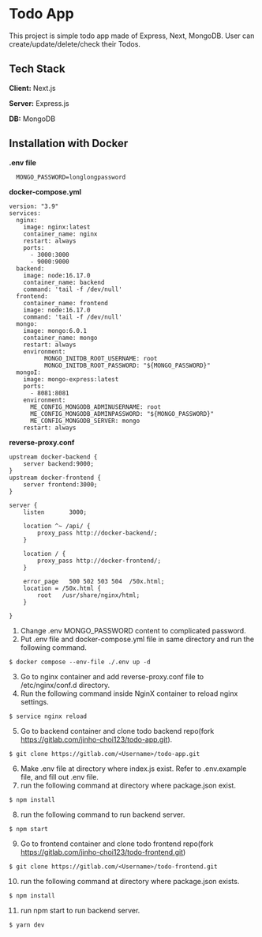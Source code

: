 
# Todo App

This project is simple todo app made of Express, Next, MongoDB. User can create/update/delete/check their Todos.




## Tech Stack

**Client:** Next.js

**Server:** Express.js

**DB:** MongoDB



## Installation with Docker

**.env file**
```dotenv
  MONGO_PASSWORD=longlongpassword
```

**docker-compose.yml**
```
version: "3.9"
services:
  nginx:
    image: nginx:latest
    container_name: nginx
    restart: always
    ports:
      - 3000:3000
      - 9000:9000
  backend:
    image: node:16.17.0
    container_name: backend
    command: 'tail -f /dev/null'
  frontend:
    container_name: frontend
    image: node:16.17.0
    command: 'tail -f /dev/null'
  mongo:
    image: mongo:6.0.1
    container_name: mongo
    restart: always
    environment:
          MONGO_INITDB_ROOT_USERNAME: root
          MONGO_INITDB_ROOT_PASSWORD: "${MONGO_PASSWORD}"
  mongoI:
    image: mongo-express:latest
    ports: 
      - 8081:8081
    environment:
      ME_CONFIG_MONGODB_ADMINUSERNAME: root
      ME_CONFIG_MONGODB_ADMINPASSWORD: "${MONGO_PASSWORD}"
      ME_CONFIG_MONGODB_SERVER: mongo
    restart: always
```
**reverse-proxy.conf**
```
upstream docker-backend {
    server backend:9000;
}
upstream docker-frontend {
    server frontend:3000;
}

server {
    listen       3000;

    location ^~ /api/ {
        proxy_pass http://docker-backend/;
    }

    location / {
        proxy_pass http://docker-frontend/;
    }

    error_page   500 502 503 504  /50x.html;
    location = /50x.html {
        root   /usr/share/nginx/html;
    }

}

```

1. Change .env MONGO_PASSWORD content to complicated password.  
2. Put .env file and docker-compose.yml file in same directory and run the following command. 
```
$ docker compose --env-file ./.env up -d
``` 
3. Go to nginx container and add reverse-proxy.conf file to /etc/nginx/conf.d directory.
4. Run the following command inside NginX container to reload nginx settings.  
```
$ service nginx reload 
```
5. Go to backend container and clone todo backend repo(fork https://gitlab.com/jinho-choi123/todo-app.git). 
```
$ git clone https://gitlab.com/<Username>/todo-app.git
```
6. Make .env file at directory where index.js exist. Refer to .env.example file, and fill out .env file.
7. run the following command at directory where package.json exist.
```
$ npm install
```
8. run the following command to run backend server.  
```
$ npm start
```
9. Go to frontend container and clone todo frontend repo(fork https://gitlab.com/jinho-choi123/todo-frontend.git)
```
$ git clone https://gitlab.com/<Username>/todo-frontend.git
```
10. run the following command at directory where package.json exists.
```
$ npm install
```
11. run npm start to run backend server.  
```
$ yarn dev
```